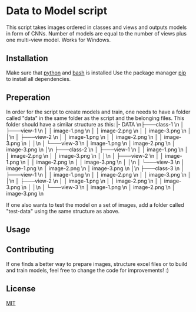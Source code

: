 # Data to Model script

This script takes images ordered in classes and views and outputs models in form of CNNs. Number of models are equal to the number of views plus one multi-view model. 
Works for Windows. 

## Installation

Make sure that [python](https://www.python.org/downloads/) and [bash](https://www.lifewire.com/install-bash-on-windows-10-4101773) is installed
Use the package manager [pip](https://pip.pypa.io/en/stable/) to install all dependencies. 

## Preperation

In order for the script to create models and train, one needs to have a folder called "data" in the same folder as the script and the belonging files.
This folder should have a similar structure as this:
|- DATA 
 \n├───class-1 \n
│   ├───view-1 \n
│   │       image-1.png \n
│   │       image-2.png \n
│   │       image-3.png \n
│   │\n
│   ├───view-2 \n
│   │       image-1.png \n
│   │       image-2.png \n
│   │       image-3.png \n
│   │\n
│   └───view-3 \n
│           image-1.png \n
│           image-2.png \n
│           image-3.png \n
│\n
├───class-2 \n
│   ├───view-1 \n
│   │       image-1.png \n
│   │       image-2.png \n
│   │       image-3.png \n
│   │\n
│   ├───view-2 \n
│   │       image-1.png \n
│   │       image-2.png \n
│   │       image-3.png \n
│   │\n
│   └───view-3 \n
│           image-1.png \n
│           image-2.png \n
│           image-3.png \n
│\n
├───class-3 \n
│   ├───view-1 \n
│   │       image-1.png \n
│   │       image-2.png \n
│   │       image-3.png \n
│   │\n
│   ├───view-2 \n
│   │       image-1.png \n
│   │       image-2.png \n
│   │       image-3.png \n
│   │\n
│   └───view-3 \n
│           image-1.png \n
│           image-2.png \n
│           image-3.png \n

If one also wants to test the model on a set of images, add a folder called "test-data" using the same structure as above. 

## Usage



## Contributing

If one finds a better way to prepare images, structure excel files or to build and train models, feel free to change the code for improvements! :)
 
## License

[MIT](https://choosealicense.com/licenses/mit/)
